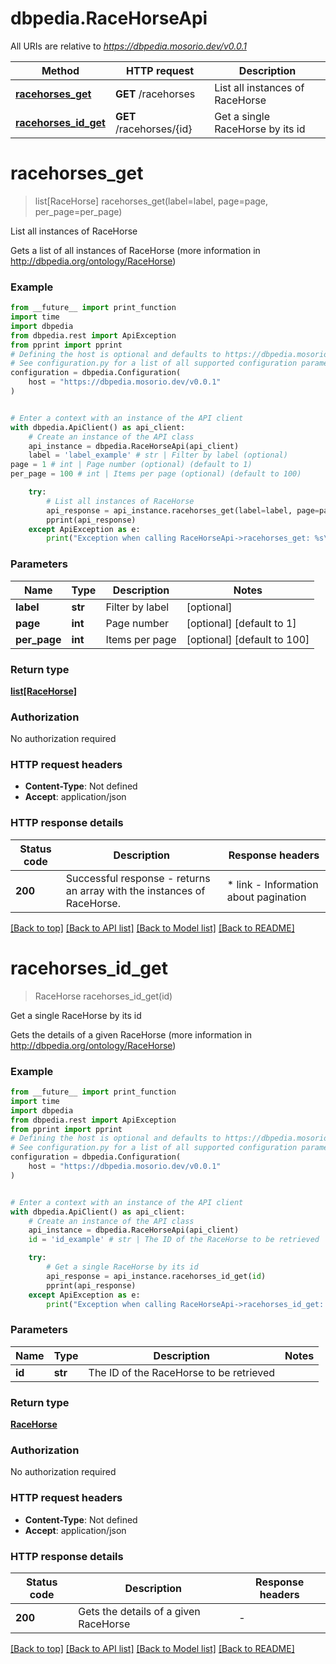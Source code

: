 # dbpedia.RaceHorseApi

All URIs are relative to *https://dbpedia.mosorio.dev/v0.0.1*

Method | HTTP request | Description
------------- | ------------- | -------------
[**racehorses_get**](RaceHorseApi.md#racehorses_get) | **GET** /racehorses | List all instances of RaceHorse
[**racehorses_id_get**](RaceHorseApi.md#racehorses_id_get) | **GET** /racehorses/{id} | Get a single RaceHorse by its id


# **racehorses_get**
> list[RaceHorse] racehorses_get(label=label, page=page, per_page=per_page)

List all instances of RaceHorse

Gets a list of all instances of RaceHorse (more information in http://dbpedia.org/ontology/RaceHorse)

### Example

```python
from __future__ import print_function
import time
import dbpedia
from dbpedia.rest import ApiException
from pprint import pprint
# Defining the host is optional and defaults to https://dbpedia.mosorio.dev/v0.0.1
# See configuration.py for a list of all supported configuration parameters.
configuration = dbpedia.Configuration(
    host = "https://dbpedia.mosorio.dev/v0.0.1"
)


# Enter a context with an instance of the API client
with dbpedia.ApiClient() as api_client:
    # Create an instance of the API class
    api_instance = dbpedia.RaceHorseApi(api_client)
    label = 'label_example' # str | Filter by label (optional)
page = 1 # int | Page number (optional) (default to 1)
per_page = 100 # int | Items per page (optional) (default to 100)

    try:
        # List all instances of RaceHorse
        api_response = api_instance.racehorses_get(label=label, page=page, per_page=per_page)
        pprint(api_response)
    except ApiException as e:
        print("Exception when calling RaceHorseApi->racehorses_get: %s\n" % e)
```

### Parameters

Name | Type | Description  | Notes
------------- | ------------- | ------------- | -------------
 **label** | **str**| Filter by label | [optional] 
 **page** | **int**| Page number | [optional] [default to 1]
 **per_page** | **int**| Items per page | [optional] [default to 100]

### Return type

[**list[RaceHorse]**](RaceHorse.md)

### Authorization

No authorization required

### HTTP request headers

 - **Content-Type**: Not defined
 - **Accept**: application/json

### HTTP response details
| Status code | Description | Response headers |
|-------------|-------------|------------------|
**200** | Successful response - returns an array with the instances of RaceHorse. |  * link - Information about pagination <br>  |

[[Back to top]](#) [[Back to API list]](../README.md#documentation-for-api-endpoints) [[Back to Model list]](../README.md#documentation-for-models) [[Back to README]](../README.md)

# **racehorses_id_get**
> RaceHorse racehorses_id_get(id)

Get a single RaceHorse by its id

Gets the details of a given RaceHorse (more information in http://dbpedia.org/ontology/RaceHorse)

### Example

```python
from __future__ import print_function
import time
import dbpedia
from dbpedia.rest import ApiException
from pprint import pprint
# Defining the host is optional and defaults to https://dbpedia.mosorio.dev/v0.0.1
# See configuration.py for a list of all supported configuration parameters.
configuration = dbpedia.Configuration(
    host = "https://dbpedia.mosorio.dev/v0.0.1"
)


# Enter a context with an instance of the API client
with dbpedia.ApiClient() as api_client:
    # Create an instance of the API class
    api_instance = dbpedia.RaceHorseApi(api_client)
    id = 'id_example' # str | The ID of the RaceHorse to be retrieved

    try:
        # Get a single RaceHorse by its id
        api_response = api_instance.racehorses_id_get(id)
        pprint(api_response)
    except ApiException as e:
        print("Exception when calling RaceHorseApi->racehorses_id_get: %s\n" % e)
```

### Parameters

Name | Type | Description  | Notes
------------- | ------------- | ------------- | -------------
 **id** | **str**| The ID of the RaceHorse to be retrieved | 

### Return type

[**RaceHorse**](RaceHorse.md)

### Authorization

No authorization required

### HTTP request headers

 - **Content-Type**: Not defined
 - **Accept**: application/json

### HTTP response details
| Status code | Description | Response headers |
|-------------|-------------|------------------|
**200** | Gets the details of a given RaceHorse |  -  |

[[Back to top]](#) [[Back to API list]](../README.md#documentation-for-api-endpoints) [[Back to Model list]](../README.md#documentation-for-models) [[Back to README]](../README.md)

